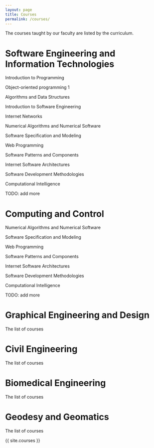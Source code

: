 ```yaml
---
layout: page
title: Courses
permalink: /courses/
---
```


The courses taught by our faculty are listed by the curriculum.

Software Engineering and Information Technologies
=================================================

Introduction to Programming

Object-oriented programming 1

Algorithms and Data Structures

Introduction to Software Engineering

Internet Networks

Numerical Algorithms and Numerical Software

Software Specification and Modeling

Web Programming

Software Patterns and Components

Internet Software Architectures

Software Development Methodologies

Computational Intelligence

TODO: add more

Computing and Control
=====================

Numerical Algorithms and Numerical Software

Software Specification and Modeling

Web Programming

Software Patterns and Components

Internet Software Architectures

Software Development Methodologies

Computational Intelligence

TODO: add more

Graphical Engineering and Design
================================

The list of courses

Civil Engineering
=================

The list of courses

Biomedical Engineering
======================

The list of courses

Geodesy and Geomatics
=====================

The list of courses

{{ site.courses }}